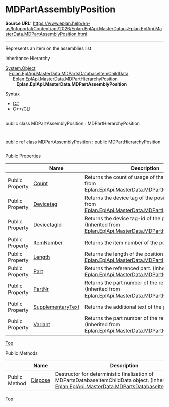 # MDPartAssemblyPosition

**Source URL:** https://www.eplan.help/en-us/Infoportal/Content/api/2026/Eplan.EplApi.MasterDatau~Eplan.EplApi.MasterData.MDPartAssemblyPosition.html

---

Represents an item on the assemblies list

Inheritance Hierarchy

[System.Object](#)  
   [Eplan.EplApi.MasterData.MDPartsDatabaseItemChildData](Eplan.EplApi.MasterDatau~Eplan.EplApi.MasterData.MDPartsDatabaseItemChildData.html)  
      [Eplan.EplApi.MasterData.MDPartHierarchyPosition](Eplan.EplApi.MasterDatau~Eplan.EplApi.MasterData.MDPartHierarchyPosition.html)  
         **Eplan.EplApi.MasterData.MDPartAssemblyPosition**

Syntax

- [C#](#i-syntax-CS)
- [C++/CLI](#i-syntax-CPP2005)

```
```
public class MDPartAssemblyPosition : MDPartHierarchyPosition
```
```

```
```
public ref class MDPartAssemblyPosition : public MDPartHierarchyPosition
```
```





Public Properties

|  | Name | Description |
| --- | --- | --- |
| Public Property | [Count](Eplan.EplApi.MasterDatau~Eplan.EplApi.MasterData.MDPartHierarchyPosition~Count.html) | Returns the count of usage of that part. (Inherited from [Eplan.EplApi.MasterData.MDPartHierarchyPosition](Eplan.EplApi.MasterDatau~Eplan.EplApi.MasterData.MDPartHierarchyPosition.html)) |
| Public Property | [Devicetag](Eplan.EplApi.MasterDatau~Eplan.EplApi.MasterData.MDPartHierarchyPosition~Devicetag.html) | Returns the device tag of the position. (Inherited from [Eplan.EplApi.MasterData.MDPartHierarchyPosition](Eplan.EplApi.MasterDatau~Eplan.EplApi.MasterData.MDPartHierarchyPosition.html)) |
| Public Property | [DevicetagId](Eplan.EplApi.MasterDatau~Eplan.EplApi.MasterData.MDPartHierarchyPosition~DevicetagId.html) | Returns the device tag-id of the position. (Inherited from [Eplan.EplApi.MasterData.MDPartHierarchyPosition](Eplan.EplApi.MasterDatau~Eplan.EplApi.MasterData.MDPartHierarchyPosition.html)) |
| Public Property | [ItemNumber](Eplan.EplApi.MasterDatau~Eplan.EplApi.MasterData.MDPartAssemblyPosition~ItemNumber.html) | Returns the item number of the position |
| Public Property | [Length](Eplan.EplApi.MasterDatau~Eplan.EplApi.MasterData.MDPartHierarchyPosition~Length.html) | Returns the length of the position. (Inherited from [Eplan.EplApi.MasterData.MDPartHierarchyPosition](Eplan.EplApi.MasterDatau~Eplan.EplApi.MasterData.MDPartHierarchyPosition.html)) |
| Public Property | [Part](Eplan.EplApi.MasterDatau~Eplan.EplApi.MasterData.MDPartHierarchyPosition~Part.html) | Returns the referenced part. (Inherited from [Eplan.EplApi.MasterData.MDPartHierarchyPosition](Eplan.EplApi.MasterDatau~Eplan.EplApi.MasterData.MDPartHierarchyPosition.html)) |
| Public Property | [PartNr](Eplan.EplApi.MasterDatau~Eplan.EplApi.MasterData.MDPartHierarchyPosition~PartNr.html) | Returns the part number of the referenced part. (Inherited from [Eplan.EplApi.MasterData.MDPartHierarchyPosition](Eplan.EplApi.MasterDatau~Eplan.EplApi.MasterData.MDPartHierarchyPosition.html)) |
| Public Property | [SupplementaryText](Eplan.EplApi.MasterDatau~Eplan.EplApi.MasterData.MDPartAssemblyPosition~SupplementaryText.html) | Returns the additional text of the position |
| Public Property | [Variant](Eplan.EplApi.MasterDatau~Eplan.EplApi.MasterData.MDPartHierarchyPosition~Variant.html) | Returns the part number of the referenced part. (Inherited from [Eplan.EplApi.MasterData.MDPartHierarchyPosition](Eplan.EplApi.MasterDatau~Eplan.EplApi.MasterData.MDPartHierarchyPosition.html)) |

[Top](#top)

Public Methods

|  | Name | Description |
| --- | --- | --- |
| Public Method | [Dispose](Eplan.EplApi.MasterDatau~Eplan.EplApi.MasterData.MDPartsDatabaseItemChildData~Dispose().html) | Destructor for deterministic finalization of MDPartsDatabaseItemChildData object. (Inherited from [Eplan.EplApi.MasterData.MDPartsDatabaseItemChildData](Eplan.EplApi.MasterDatau~Eplan.EplApi.MasterData.MDPartsDatabaseItemChildData.html)) |

[Top](#top)
